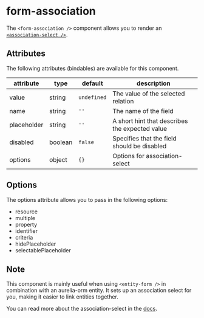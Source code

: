 # form-association
The `<form-association />` component allows you to render an [`<association-select />`](https://aurelia-orm.spoonx.org/components.html).

## Attributes

The following attributes (bindables) are available for this component.

| attribute | type | default | description |
|---|---|---|---|
| value | string | `undefined` | The value of the selected relation |
| name | string | `''` | The name of the field |
| placeholder | string | `''` | A short hint that describes the expected value |
| disabled | boolean | `false` | Specifies that the field should be disabled |
| options | object | `{}` | Options for association-select |

## Options
The options attribute allows you to pass in the following options:

- resource
- multiple
- property
- identifier
- criteria
- hidePlaceholder
- selectablePlaceholder

## Note
This component is mainly useful when using `<entity-form />` in combination with an aurelia-orm entity.
It sets up an association select for you, making it easier to link entities together.

You can read more about the association-select in the [docs](https://aurelia-orm.spoonx.org/components.html).
